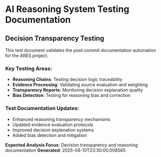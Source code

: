 # AI Reasoning System Testing Documentation

## Decision Transparency Testing

This test document validates the post-commit documentation automation for the ARES project.

### Key Testing Areas:
- **Reasoning Chains**: Testing decision logic traceability
- **Evidence Processing**: Validating source evaluation and weighting
- **Transparency Reports**: Monitoring decision explanation quality
- **Bias Detection**: Testing for reasoning bias and correction

### Test Documentation Updates:
- Enhanced reasoning transparency mechanisms
- Updated evidence evaluation protocols
- Improved decision explanation systems
- Added bias detection and mitigation

**Expected Analysis Focus**: Decision transparency and reasoning documentation
**Generated**: 2025-08-10T23:30:00.008565
